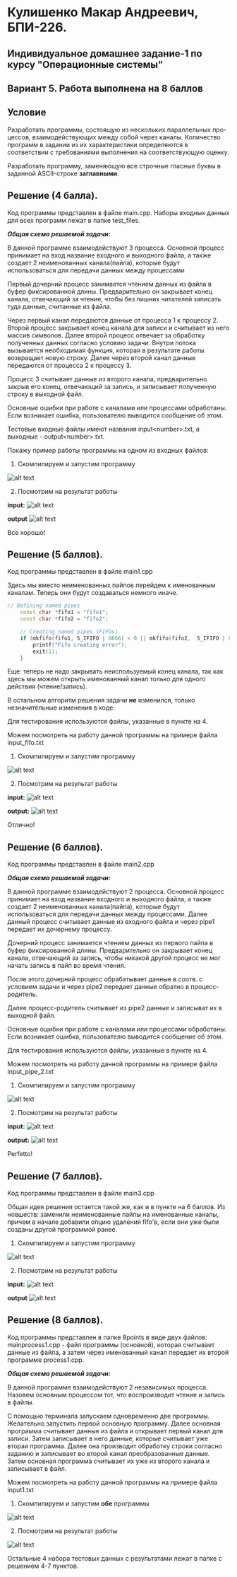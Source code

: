 #  Кулишенко Макар Андреевич, БПИ-226.
## Индивидуальное домашнее задание-1 по курсу "Операционные системы" 
## Вариант 5. Работа выполнена на 8 баллов

## Условие

Разработать программы, состоящую из нескольких параллельных про-
цессов, взаимодействующих между собой через каналы. Количество программ в задании из их характеристики определяются в соответствии с
требованиями выполнения на соответствующую оценку. 

Разработать программу, заменяющую все строчные гласные буквы
в заданной ASCII–строке **заглавными**.

## Решение (4 балла).

Код программы представлен в файле main.cpp. Наборы входных данных для всех программ лежат в папке test_files.

***Общая схема решаемой задачи:***

В данной программе взаимодействуют 3 процесса. Основной процесс принимает на вход название входного и выходного файла, а также создает 2 неименованных канала(пайпа), которые будут использоваться для передачи данных между процессами

Первый дочерний процесс занимается чтением данных из файла в буфер фиксированной длины. Предварительно он закрывает конец канала, отвечающий за чтение, чтобы без лишних читателей записать туда данные, считанные из файла.

Через первый канал передаются данные от процесса 1 к процессу 2. Второй процесс закрывает конец канала для записи и считывает из него массив символов. Далее второй процесс отвечает за обработку полученных данных согласно условию задачи. Внутри потока вызывается необходимая функция, которая в результате работы возвращает новую строку. Далее через второй канал данные передаются от процесса 2 к процессу 3.

Процесс 3 считывает данные из второго канала, предварительно закрыв его конец, отвечающий за запись, и записывает полученную строку в выходной файл.

Основные ошибки при работе с каналами или процессами обработаны. Если возникает ошибка, пользователю выводится сообщение об этом.

Тестовые входные файлы имеют названия input\<number>.txt, а выходные - output\<number>.txt.

Покажу пример работы программы на одном из входных файлов:

1. Скомпилируем и запустим программу

![alt text](images/image.png)

2. Посмотрим на результат работы

**input:**
![alt text](images/image-1.png)

**output**
![alt text](images/image-2.png)

Все хорошо!

## Решение (5 баллов).

Код программы представлен в файле main1.cpp

Здесь мы вместо неименованных пайпов перейдем к именованным каналам. 
Теперь они будут создаваться немного иначе. 

```C++
// Defining named pipes
    const char *fifo1 = "fifo1";
    const char *fifo2 = "fifo2";

    // Creating named pipes (FIFOs)
    if (mkfifo(fifo1, S_IFIFO | 0666) < 0 || mkfifo(fifo2,  S_IFIFO | 0666) < 0) {
        printf("Fifo creating error");
        exit(1);
    }
```

Еще: теперь не надо закрывать неиспользуемый конец канала, так как здесь мы можем открыть именованный канал только для одного действия (чтение/запись).

В остальном алгоритм решения задачи **не** изменился, только незначительные изменения в коде.

Для тестирования используются файлы, указанные в пункте на 4.

Можем посмотреть на работу данной программы на примере файла input_fifo.txt
 
1. Скомпилируем и запустим программу

![alt text](images/image-3.png)

2. Посмотрим на результат работы

**input:**
![alt text](images/image-4.png)

**output:**
![alt text](images/image-5.png)

Отлично!


## Решение (6 баллов).

Код программы представлен в файле main2.cpp

***Общая схема решаемой задачи:***

В данной программе взаимодействуют 2 процесса. Основной процесс принимает на вход название входного и выходного файла, а также создает 2 неименованных канала(пайпа), которые будут использоваться для передачи данных между процессами. Далее данный процесс считывает данные из входного файла и через pipe1 передает их дочернему процессу.

Дочерний процесс занимается чтением данных из первого пайпа в буфер фиксированной длины. Предварительно он закрывает конец канала, отвечающий за запись, чтобы никакой другой процесс не мог начать запись в пайп во время чтения. 

После этого дочерний процесс обрабатывает данные в соотв. с условием задачи и через pipe2 передает данные обратно в процесс-родитель. 

Далее процесс-родитель считывает из pipe2 данные и записыват их в выходной файл.

Основные ошибки при работе с каналами или процессами обработаны. Если возникает ошибка, пользователю выводится сообщение об этом.

Для тестирования используются файлы, указанные в пункте на 4.

Можем посмотреть на работу данной программы на примере файла input_pipe_2.txt
 
1. Скомпилируем и запустим программу

![alt text](images/image-7.png)

2. Посмотрим на результат работы

**input:**
![alt text](images/image-6.png)

**output:**
![alt text](images/image-8.png)

Perfetto!

## Решение (7 баллов).

Код программы представлен в файле main3.cpp

Общая идея решения остается такой же, как и в пункте на 6 баллов.
Из новшеств: заменили неименованные пайпы на именованные каналы, причем в начале добавили опцию удаления fifo'в, если они уже были созданы другой программой ранее. 

1. Скомпилируем и запустим программу

![alt text](images/image-10.png)

2. Посмотрим на результат работы

**input:**
![alt text](images/image-1.png)

**output**
![alt text](images/image-2.png)

## Решение (8 баллов).

Код программы представлен в папке 8points в виде двух файлов: mainprocess1.cpp - файл программы (основной), которая считывает данные из файла, а затем через именованный канал передает их второй программе process1.cpp.

***Общая схема решаемой задачи:***

В данной программе взаимодействуют 2 независимых процесса. Назовем основным процессом тот, что воспроизводит чтение и запись в файлы.

С помощью терминала запускаем одновременно две программы. Желательно запустить первой основную программу. Далее основная программа считывает данные из файла и открывает первый канал для записи. Затем записывает в него данные, которые считывает уже вторая программа. Далее она производит обработку строки согласно заданию и записывает во второй канал преобразованные данные. Затем основная программа считывает их уже из второго канала и записывает в файл. 

Можем посмотреть на работу данной программы на примере файла input1.txt
 
1. Скомпилируем и запустим **обе** программы

![alt text](images/image-11.png)

2. Посмотрим на результат работы

![alt text](images/image-12.png)

Остальные 4 набора тестовых данных с результатами лежат в папке с решением 4-7 пунктов.
